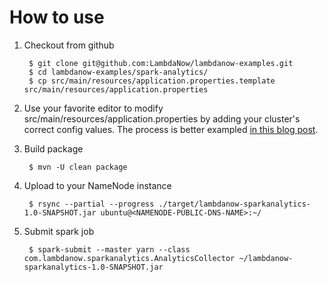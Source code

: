How to use
==========

1. Checkout from github

		$ git clone git@github.com:LambdaNow/lambdanow-examples.git
		$ cd lambdanow-examples/spark-analytics/
		$ cp src/main/resources/application.properties.template src/main/resources/application.properties

2. Use your favorite editor to modify src/main/resources/application.properties by adding your cluster's correct config values. The process is better exampled [in this blog post](http://blog.lambdanow.com/building-an-analytics-service-part2/).

3. Build package

		$ mvn -U clean package
		
4. Upload to your NameNode instance
 
		$ rsync --partial --progress ./target/lambdanow-sparkanalytics-1.0-SNAPSHOT.jar ubuntu@<NAMENODE-PUBLIC-DNS-NAME>:~/
		
5. Submit spark job
	
		$ spark-submit --master yarn --class com.lambdanow.sparkanalytics.AnalyticsCollector ~/lambdanow-sparkanalytics-1.0-SNAPSHOT.jar
	
